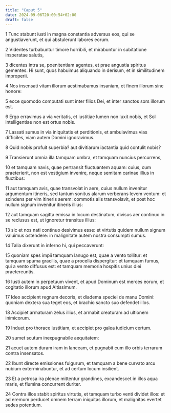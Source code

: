 ```yaml
---
title: "Caput 5"
date: 2024-09-06T20:00:54+02:00
draft: false
---
```



1 Tunc stabunt iusti in magna constantia adversus eos, qui se angustiaverunt, et qui abstulerunt labores eorum.

2 Videntes turbabuntur timore horribili, et mirabuntur in subitatione insperatae salutis,

3 dicentes intra se, poenitentiam agentes, et prae angustia spiritus gementes. Hi sunt, quos habuimus aliquando in derisum, et in similitudinem improperii.

4 Nos insensati vitam illorum aestimabamus insaniam, et finem illorum sine honore:

5 ecce quomodo computati sunt inter filios Dei, et inter sanctos sors illorum est.

6 Ergo erravimus a via veritatis, et iustitiae lumen non luxit nobis, et Sol intelligentiae non est ortus nobis.

7 Lassati sumus in via iniquitatis et perditionis, et ambulavimus vias difficiles, viam autem Domini ignoravimus.

8 Quid nobis profuit superbia? aut divitiarum iactantia quid contulit nobis?

9 Transierunt omnia illa tamquam umbra, et tamquam nuncius percurrens,

10 et tamquam navis, quae pertransit fluctuantem aquam: cuius, cum praeterierit, non est vestigium invenire, neque semitam carinae illius in fluctibus:

11 aut tamquam avis, quae transvolat in aere, cuius nullum invenitur argumentum itineris, sed tantum sonitus alarum verberans levem ventum: et scindens per vim itineris aerem: commotis alis transvolavit, et post hoc nullum signum invenitur itineris illius:

12 aut tamquam sagitta emissa in locum destinatum, divisus aer continuo in se reclusus est, ut ignoretur transitus illius:

13 sic et nos nati continuo desivimus esse: et virtutis quidem nullum signum valuimus ostendere: in malignitate autem nostra consumpti sumus.

14 Talia dixerunt in inferno hi, qui peccaverunt:

15 quoniam spes impii tamquam lanugo est, quae a vento tollitur: et tamquam spuma gracilis, quae a procella dispergitur: et tamquam fumus, qui a vento diffusus est: et tamquam memoria hospitis unius diei praetereuntis.

16 Iusti autem in perpetuum vivent, et apud Dominum est merces eorum, et cogitatio illorum apud Altissimum.

17 Ideo accipient regnum decoris, et diadema speciei de manu Domini: quoniam dextera sua teget eos, et brachio sancto suo defendet illos.

18 Accipiet armaturam zelus illius, et armabit creaturam ad ultionem inimicorum.

19 Induet pro thorace iustitiam, et accipiet pro galea iudicium certum.

20 sumet scutum inexpugnabile aequitatem:

21 acuet autem duram iram in lanceam, et pugnabit cum illo orbis terrarum contra insensatos.

22 Ibunt directe emissiones fulgurum, et tamquam a bene curvato arcu nubium exterminabuntur, et ad certum locum insilient.

23 Et a petrosa ira plenae mittentur grandines, excandescet in illos aqua maris, et flumina concurrent duriter.

24 Contra illos stabit spiritus virtutis, et tamquam turbo venti dividet illos: et ad eremum perducet omnem terram iniquitas illorum, et malignitas evertet sedes potentium.

